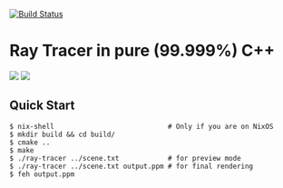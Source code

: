 [![Build Status](https://travis-ci.org/tsoding/ray-tracer.svg?branch=master)](https://travis-ci.org/tsoding/ray-tracer)
# Ray Tracer in pure (99.999%) C++

![](https://i.imgur.com/WyFWDAP.png)
![](https://i.imgur.com/52nSXaN.png)

## Quick Start

```console
$ nix-shell                            # Only if you are on NixOS
$ mkdir build && cd build/
$ cmake ..
$ make
$ ./ray-tracer ../scene.txt            # for preview mode
$ ./ray-tracer ../scene.txt output.ppm # for final rendering
$ feh output.ppm
```
